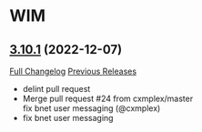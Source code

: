 # WIM

## [3.10.1](https://github.com/Legacy-of-Sylvanaar/wow-instant-messenger/tree/3.10.1) (2022-12-07)
[Full Changelog](https://github.com/Legacy-of-Sylvanaar/wow-instant-messenger/compare/3.10.0...3.10.1) [Previous Releases](https://github.com/Legacy-of-Sylvanaar/wow-instant-messenger/releases)

- delint pull request  
- Merge pull request #24 from cxmplex/master  
    fix bnet user messaging (@cxmplex)  
- fix bnet user messaging  
